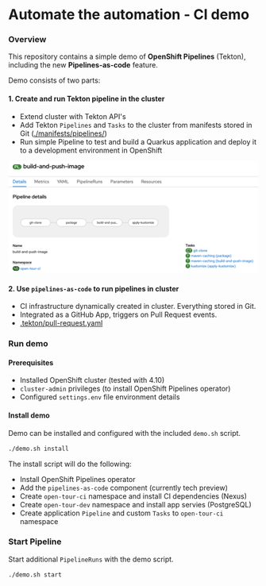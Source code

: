 # Automate the automation - CI demo

### Overview

This repository contains a simple demo of **OpenShift Pipelines** (Tekton), including the new **Pipelines-as-code** feature.

Demo consists of two parts:
#### 1. Create and run Tekton pipeline in the cluster
  - Extend cluster with Tekton API's
  - Add Tekton `Pipelines` and `Tasks` to the cluster from manifests stored in Git ([./manifests/pipelines/](manifests/pipelines/))
  - Run simple Pipeline to test and build a Quarkus application and deploy it to a development environment in OpenShift

![pipeline-simple](images/pipeline-simple.png)

#### 2. Use `pipelines-as-code` to run pipelines in cluster
  - CI infrastructure dynamically created in cluster. Everything stored in Git. 
  - Integrated as a GitHub App, triggers on Pull Request events.
  - [.tekton/pull-request.yaml](./.tekton/pull-request.yaml)

### Run demo

#### Prerequisites

- Installed OpenShift cluster (tested with 4.10)
- `cluster-admin` privileges (to install OpenShift Pipelines operator)
- Configured `settings.env` file environment details

#### Install demo

Demo can be installed and configured with the included `demo.sh` script.

```bash
./demo.sh install
```

The install script will do the following:
- Install OpenShift Pipelines operator
- Add the `pipelines-as-code` component (currently tech preview)
- Create `open-tour-ci` namespace and install CI dependencies (Nexus)
- Create `open-tour-dev` namespace and install app servies (PostgreSQL)
- Create application `Pipeline` and custom `Tasks` to `open-tour-ci` namespace

### Start Pipeline

Start additional `PipelineRuns` with the demo script.

```bash
./demo.sh start
```


